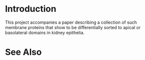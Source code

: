 # Introduction #

This project accompanies a paper describing a collection of such membrane proteins that show to be differentially sorted to apical or basolateral domains in kidney epithelia.

# See Also #

